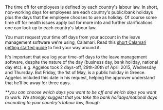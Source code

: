 The time off for employees is defined by each country's labour law. In short, non-working days for employees are each country's public/bank holidays plus the days that the employee chooses to use as holiday. Of course some time off for health issues apply but for more info and further clarifications one can look up to each country's labour law.

You must request your time off days from your account in the leave management software we're using, Calamari.
Read this [short Calamari getting started guide](https://docs.google.com/a/resin.io/document/d/1tSKx8T78QFJMOzXrqIKcN7lwEPM41VbBG7B_ILEOkBQ/edit?usp=sharing) to find your way around it.

It's important that you log your time-off days to the leave management software, despite the nature of the day (business day, bank holiday, national day etc).
e.g. Aggelos took 2 days-off, 29th-30th of April 2015, Wednesday and Thursday. But Friday, the 1st of May, is a public holiday in Greece. Aggelos included this date in his request, helping the approver understand that he'll be away for three days.

_**you can choose which days you want to be off and which days you want to work. We strongly suggest that you take the bank holidays/national days according to your country's labour law, though._